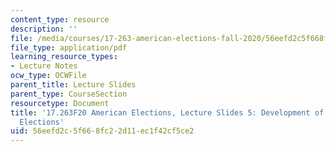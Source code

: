 ```yaml
---
content_type: resource
description: ''
file: /media/courses/17-263-american-elections-fall-2020/56eefd2c5f668fc22d11ec1f42cf5ce2_MIT17_263F20_Lec5.pdf
file_type: application/pdf
learning_resource_types:
- Lecture Notes
ocw_type: OCWFile
parent_title: Lecture Slides
parent_type: CourseSection
resourcetype: Document
title: '17.263F20 American Elections, Lecture Slides 5: Development of the American
  Elections'
uid: 56eefd2c-5f66-8fc2-2d11-ec1f42cf5ce2
---
```

